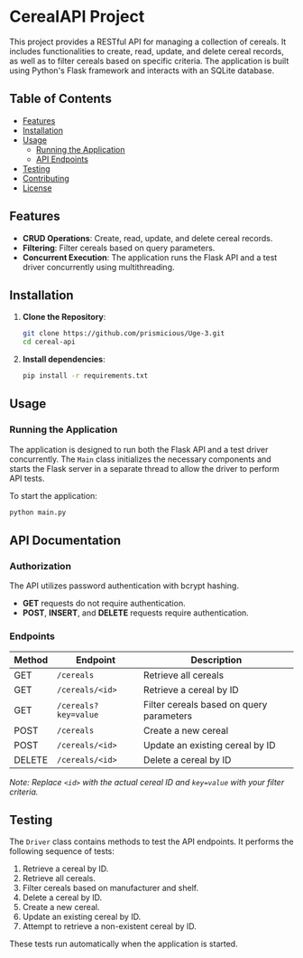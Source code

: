 # CerealAPI Project

This project provides a RESTful API for managing a collection of cereals. It includes functionalities to create, read, update, and delete cereal records, as well as to filter cereals based on specific criteria. The application is built using Python's Flask framework and interacts with an SQLite database.

## Table of Contents

- [Features](#features)
- [Installation](#installation)
- [Usage](#usage)
  - [Running the Application](#running-the-application)
  - [API Endpoints](#api-endpoints)
- [Testing](#testing)
- [Contributing](#contributing)
- [License](#license)

## Features

- **CRUD Operations**: Create, read, update, and delete cereal records.
- **Filtering**: Filter cereals based on query parameters.
- **Concurrent Execution**: The application runs the Flask API and a test driver concurrently using multithreading.

## Installation

1. **Clone the Repository**:

   ```bash
   git clone https://github.com/prismicious/Uge-3.git
   cd cereal-api
   ```

2. **Install dependencies**:
    ```bash
    pip install -r requirements.txt
    ```
## Usage

### Running the Application

The application is designed to run both the Flask API and a test driver concurrently. The `Main` class initializes the necessary components and starts the Flask server in a separate thread to allow the driver to perform API tests.

To start the application:

```bash
python main.py
```
## API Documentation

### Authorization

The API utilizes password authentication with bcrypt hashing.

- **GET** requests do not require authentication.
- **POST**, **INSERT**, and **DELETE** requests require authentication.

### Endpoints

| Method | Endpoint             | Description                              |
|--------|----------------------|------------------------------------------|
| GET    | `/cereals`          | Retrieve all cereals                      |
| GET    | `/cereals/<id>`     | Retrieve a cereal by ID                   |
| GET    | `/cereals?key=value` | Filter cereals based on query parameters |
| POST   | `/cereals`          | Create a new cereal                       |
| POST   | `/cereals/<id>`     | Update an existing cereal by ID           |
| DELETE | `/cereals/<id>`     | Delete a cereal by ID                     |

*Note: Replace `<id>` with the actual cereal ID and `key=value` with your filter criteria.*

## Testing

The `Driver` class contains methods to test the API endpoints. It performs the following sequence of tests:

1. Retrieve a cereal by ID.
2. Retrieve all cereals.
3. Filter cereals based on manufacturer and shelf.
4. Delete a cereal by ID.
5. Create a new cereal.
6. Update an existing cereal by ID.
7. Attempt to retrieve a non-existent cereal by ID.

These tests run automatically when the application is started.
